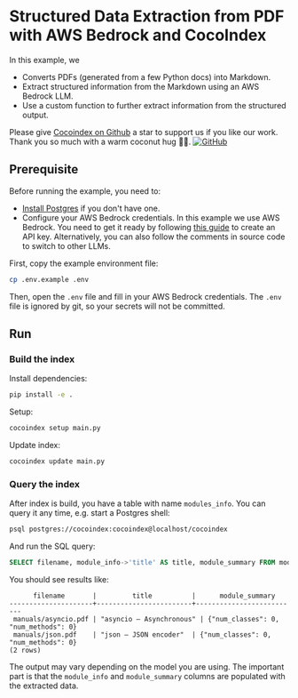 # Structured Data Extraction from PDF with AWS Bedrock and CocoIndex

In this example, we

*   Converts PDFs (generated from a few Python docs) into Markdown.
*   Extract structured information from the Markdown using an AWS Bedrock LLM.
*   Use a custom function to further extract information from the structured output.

Please give [Cocoindex on Github](https://github.com/cocoindex-io/cocoindex) a star to support us if you like our work. Thank you so much with a warm coconut hug 🥥🤗. [![GitHub](https://img.shields.io/github/stars/cocoindex-io/cocoindex?color=5B5BD6)](https://github.com/cocoindex-io/cocoindex)

## Prerequisite

Before running the example, you need to:

*   [Install Postgres](https://cocoindex.io/docs/getting_started/installation#-install-postgres) if you don't have one.
*   Configure your AWS Bedrock credentials. In this example we use AWS Bedrock. You need to get it ready by following [this guide](https://docs.aws.amazon.com/bedrock/latest/userguide/api-keys.html) to create an API key. Alternatively, you can also follow the comments in source code to switch to other LLMs.

First, copy the example environment file:

```bash
cp .env.example .env
```

Then, open the `.env` file and fill in your AWS Bedrock credentials. The `.env` file is ignored by git, so your secrets will not be committed.

## Run


### Build the index

Install dependencies:

```bash
pip install -e .
```

Setup:

```bash
cocoindex setup main.py
```

Update index:

```bash
cocoindex update main.py
```

### Query the index

After index is build, you have a table with name `modules_info`. You can query it any time, e.g. start a Postgres shell:

```bash
psql postgres://cocoindex:cocoindex@localhost/cocoindex
```

And run the SQL query:

```sql
SELECT filename, module_info->'title' AS title, module_summary FROM modules_info;
```
You should see results like:

```
      filename       |         title          |      module_summary
---------------------+------------------------+--------------------------
 manuals/asyncio.pdf | "asyncio — Asynchronous" | {"num_classes": 0, "num_methods": 0}
 manuals/json.pdf    | "json — JSON encoder"  | {"num_classes": 0, "num_methods": 0}
(2 rows)
```

The output may vary depending on the model you are using. The important part is that the `module_info` and `module_summary` columns are populated with the extracted data.
